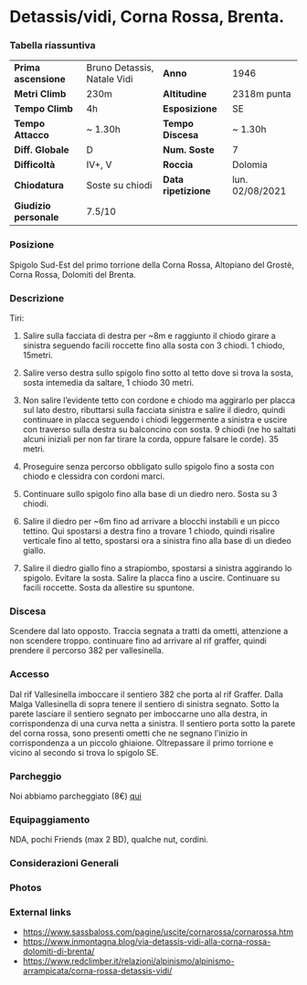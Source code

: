 Detassis/vidi, Corna Rossa, Brenta.
===

### Tabella riassuntiva

|  	                            | 	  	                    |   				        | 	  		            | 
|-------------------------------|-------------------------- |---------------------------|-----------------------|
|**Prima ascensione** 		    |Bruno Detassis, Natale Vidi| **Anno**                  |   1946                |
|**Metri Climb**		        |	230m	                | **Altitudine** 		    | 2318m punta	        |       
|**Tempo Climb**		        |   4h                      | **Esposizione**		    |   SE         	        |
|**Tempo Attacco**		        |	~ 1.30h                 | **Tempo Discesa**		    | ~ 1.30h               |
|**Diff. Globale**              | D         	            | **Num. Soste**            |		7      	        |
|**Difficoltà**		            | IV+, V         	        | **Roccia**		        |      	Dolomia         |
|**Chiodatura**		            | Soste su chiodi           | **Data ripetizione**      | lun. 02/08/2021       |
|**Giudizio personale**         |    7.5/10                 |                           |                       |

### Posizione
Spigolo Sud-Est del primo torrione della Corna Rossa, Altopiano del Grostè, Corna Rossa, Dolomiti del Brenta.

### Descrizione
Tiri: 
1. Salire sulla facciata di destra per ~8m e raggiunto il chiodo girare a sinistra seguendo facili roccette fino alla sosta con 3 chiodi. 1 chiodo, 15metri.

2. Salire verso destra sullo spigolo fino sotto al tetto dove si trova la sosta, sosta intemedia da saltare, 1 chiodo 30 metri.

3. Non salire l’evidente tetto con cordone e chiodo ma aggirarlo per placca sul lato destro, ributtarsi sulla facciata sinistra e salire il diedro, quindi continuare in placca seguendo i chiodi leggermente a sinistra e uscire con traverso sulla destra su balconcino con sosta. 9 chiodi (ne ho saltati alcuni iniziali per non far tirare la corda, oppure falsare le corde). 35 metri.

4. Proseguire senza percorso obbligato sullo spigolo fino a sosta con chiodo e clessidra con cordoni marci. 

5. Continuare sullo spigolo fino alla base di un diedro nero. Sosta su 3 chiodi. 

6. Salire il diedro per ~6m fino ad arrivare a blocchi instabili e un picco tettino. Qui spostarsi a destra fino a trovare 1 chiodo, quindi risalire verticale fino al tetto, spostarsi ora a sinistra fino alla base di un diedeo giallo.

7. Salire il diedro giallo fino a strapiombo, spostarsi a sinistra aggirando lo spigolo. Evitare la sosta. Salire la placca fino a uscire. Continuare su facili roccette. Sosta da allestire su spuntone. 

### Discesa
Scendere dal lato opposto. Traccia segnata a tratti da ometti, attenzione a non scendere troppo. continuare fino ad arrivare al rif graffer, quindi prendere il percorso 382 per vallesinella. 

### Accesso
Dal rif Vallesinella imboccare il sentiero 382 che porta al rif Graffer. Dalla Malga Vallesinella di sopra tenere il sentiero di sinistra segnato.
Sotto la parete lasciare il sentiero segnato per imboccarne uno alla destra, in corrispondenza di una curva netta a sinistra. Il sentiero porta sotto la parete del corna rossa, sono presenti ometti che ne segnano l'inizio in corrispondenza a un piccolo ghiaione. Oltrepassare il primo torrione e vicino al secondo si trova lo spigolo SE.

### Parcheggio
Noi abbiamo parcheggiato (8€) [qui](https://goo.gl/maps/zZuYef27fdKfXLbS8)

### Equipaggiamento
NDA, pochi Friends (max 2 BD), qualche nut, cordini.

### Considerazioni Generali

### Photos

### External links
- https://www.sassbaloss.com/pagine/uscite/cornarossa/cornarossa.htm
- https://www.inmontagna.blog/via-detassis-vidi-alla-corna-rossa-dolomiti-di-brenta/
- https://www.redclimber.it/relazioni/alpinismo/alpinismo-arrampicata/corna-rossa-detassis-vidi/
